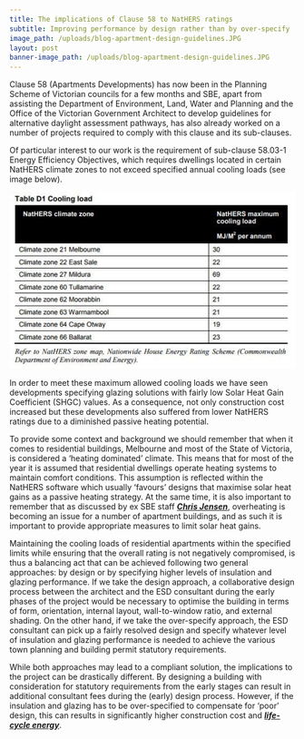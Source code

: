 ```yaml
---
title: The implications of Clause 58 to NatHERS ratings
subtitle: Improving performance by design rather than by over-specify
image_path: /uploads/blog-apartment-design-guidelines.JPG
layout: post
banner-image_path: /uploads/blog-apartment-design-guidelines.JPG
---
```



Clause 58 (Apartments Developments) has now been in the Planning Scheme of Victorian councils for a few months and SBE, apart from assisting the Department of Environment, Land, Water and Planning and the Office of the Victorian Government Architect to develop guidelines for alternative daylight assessment pathways, has also already worked on a number of projects required to comply with this clause and its sub-clauses.

Of particular interest to our work is the requirement of sub-clause 58.03-1 Energy Efficiency Objectives, which requires dwellings located in certain NatHERS climate zones to not exceed specified annual cooling loads (see image below).

![](/uploads/versions/blog-nathers-climate-map---x----516-318x---.JPG)

In order to meet these maximum allowed cooling loads we have seen developments specifying glazing solutions with fairly low Solar Heat Gain Coefficient (SHGC) values. As a consequence, not only construction cost increased but these developments also suffered from lower NatHERS ratings due to a diminished passive heating potential.

To provide some context and background we should remember that when it comes to residential buildings, Melbourne and most of the State of Victoria, is considered a ‘heating dominated’ climate. This means that for most of the year it is assumed that residential dwellings operate heating systems to maintain comfort conditions. This assumption is reflected within the NatHERS software which usually ‘favours’ designs that maximise solar heat gains as a passive heating strategy. At the same time, it is also important to remember that as discussed by ex SBE staff [***Chris Jensen***](http://www.abc.net.au/news/2017-03-16/melbourne-apartments-failing-heat-stress-test/8358852), overheating is becoming an issue for a number of apartment buildings, and as such it is important to provide appropriate measures to limit solar heat gains.

Maintaining the cooling loads of residential apartments within the specified limits while ensuring that the overall rating is not negatively compromised, is thus a balancing act that can be achieved following two general approaches: by design or by specifying higher levels of insulation and glazing performance. If we take the design approach, a collaborative design process between the architect and the ESD consultant during the early phases of the project would be necessary to optimise the building in terms of form, orientation, internal layout, wall-to-window ratio, and external shading. On the other hand, if we take the over-specify approach, the ESD consultant can pick up a fairly resolved design and specify whatever level of insulation and glazing performance is needed to achieve the various town planning and building permit statutory requirements.

While both approaches may lead to a compliant solution, the implications to the project can be drastically different. By designing a building with consideration for statutory requirements from the early stages can result in additional consultant fees during the (early) design process. However, if the insulation and glazing has to be over-specified to compensate for ‘poor’ design, this can results in significantly higher construction cost and ***[life-cycle energy](https://scholar.google.com.au/scholar?q=%22Evaluating%20the%20life%20cycle%20energy%20benefits%20of%20energy%20efficiency%20regulations%20for%20buildings%22&amp;btnG=&amp;hl=en&amp;as_sdt=0%2C5)***.
